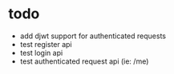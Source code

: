 # todo

- add djwt support for authenticated requests
- test register api
- test login api
- test authenticated request api (ie: /me)
